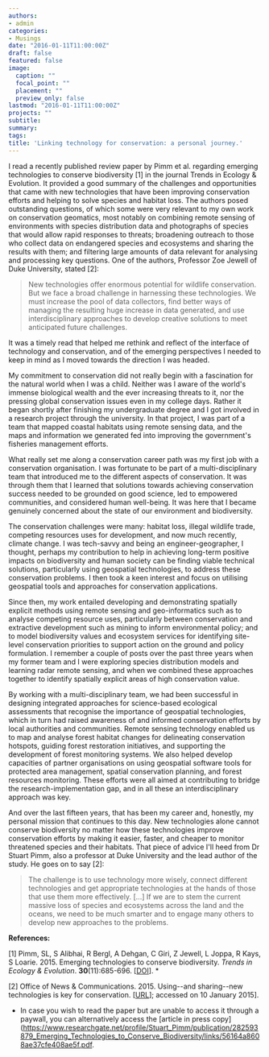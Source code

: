 ```yaml
---
authors:
- admin
categories:
- Musings
date: "2016-01-11T11:00:00Z"
draft: false
featured: false
image:
  caption: ""
  focal_point: ""
  placement: ""
  preview_only: false
lastmod: "2016-01-11T11:00:00Z"
projects: ""
subtitle:
summary:
tags:
title: 'Linking technology for conservation: a personal journey.'
---
```

I read a recently published review paper by Pimm et al. regarding emerging technologies to conserve biodiversity [1] in the journal Trends in Ecology & Evolution. It provided a good summary of the challenges and opportunities that came with new technologies that have been improving conservation efforts and helping to solve species and habitat loss. The authors posed outstanding questions, of which some were very relevant to my own work on conservation geomatics, most notably on combining remote sensing of environments with species distribution data and photographs of species that would allow rapid responses to threats; broadening outreach to those who collect data on endangered species and ecosystems and sharing the results with them; and filtering large amounts of data relevant for analysing and processing key questions. One of the authors, Professor Zoe Jewell of Duke University, stated [2]:

> New technologies offer enormous potential for wildlife conservation. But we face a broad challenge in harnessing these technologies. We must increase the pool of data collectors, find better ways of managing the resulting huge increase in data generated, and use interdisciplinary approaches to develop creative solutions to meet anticipated future challenges.

It was a timely read that helped me rethink and reflect of the interface of technology and conservation, and of the emerging perspectives I needed to keep in mind as I moved towards the direction I was headed.

My commitment to conservation did not really begin with a fascination for the natural world when I was a child. Neither was I aware of the world's immense biological wealth and the ever increasing threats to it, nor the pressing global conservation issues even in my college days. Rather it began shortly after finishing my undergraduate degree and I got involved in a research project through the university. In that project, I was part of a team that mapped coastal habitats using remote sensing data, and the maps and information we generated fed into improving the government's fisheries management efforts.

What really set me along a conservation career path was my first job with a conservation organisation. I was fortunate to be part of a multi-disciplinary team that introduced me to the different aspects of conservation. It was through them that I learned that solutions towards achieving conservation success needed to be grounded on good science, led to empowered communities, and considered human well-being. It was here that I became genuinely concerned about the state of our environment and biodiversity.

The conservation challenges were many: habitat loss, illegal wildlife trade, competing resources uses for development, and now much recently, climate change. I was tech-savvy and being an engineer-geographer, I thought, perhaps my contribution to help in achieving long-term positive impacts on biodiversity and human society can be finding viable technical solutions, particularly using geospatial technologies, to address these conservation problems. I then took a keen interest and focus on utilising geospatial tools and approaches for conservation applications.

Since then, my work entailed developing and demonstrating spatially explicit methods using remote sensing and geo-informatics such as to analyse competing resource uses, particularly between conservation and extractive development such as mining to inform environmental policy; and to model biodiversity values and ecosystem services for identifying site-level conservation priorities to support action on the ground and policy formulation. I remember a couple of posts over the past three years when my former team and I were exploring species distribution models and learning radar remote sensing, and when we combined these approaches together to identify spatially explicit areas of high conservation value.

By working with a multi-disciplinary team, we had been successful in designing integrated approaches for science-based ecological assessments that recognise the importance of geospatial technologies, which in turn had raised awareness of and informed conservation efforts by local authorities and communities. Remote sensing technology enabled us to map and analyse forest habitat changes for delineating conservation hotspots, guiding forest restoration initiatives, and supporting the development of forest monitoring systems. We also helped develop capacities of partner organisations on using geospatial software tools for protected area management, spatial conservation planning, and forest resources monitoring. These efforts were all aimed at contributing to bridge the research-implementation gap, and in all these an interdisciplinary approach was key.

And over the last fifteen years, that has been my career and, honestly, my personal mission that continues to this day. New technologies alone cannot conserve biodiversity no matter how these technologies improve conservation efforts by making it easier, faster, and cheaper to monitor threatened species and their habitats. That piece of advice I'll heed from Dr Stuart Pimm, also a professor at Duke University and the lead author of the study. He goes on to say [2]:

> The challenge is to use technology more wisely, connect different technologies and get appropriate technologies at the hands of those that use them more effectively. [...] If we are to stem the current massive loss of species and ecosystems across the land and the oceans, we need to be much smarter and to engage many others to develop new approaches to the problems.

**References:**

[1] Pimm, SL, S Alibhai, R Bergl, A Dehgan, C Giri, Z Jewell, L Joppa, R Kays, S Loarie. 2015. Emerging technologies to conserve biodiversity. *Trends in Ecology & Evolution*. **30**(11):685-696. [[DOI](http://doi.org/10.1016/j.tree.2015.08.008)]. *

[2] Office of News & Communications. 2015. Using--and sharing--new technologies is key for conservation. [[URL](https://today.duke.edu/2015/10/pimm-consv-tech-release-sh-kl)]; accessed on 10 January 2015].

* In case you wish to read the paper but are unable to access it through a paywall, you can alternatively access the [article in press copy](https://www.researchgate.net/profile/Stuart_Pimm/publication/282593879_Emerging_Technologies_to_Conserve_Biodiversity/links/56164a8608ae37cfe408ae5f.pdf.